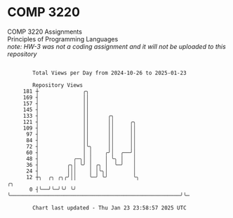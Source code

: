 # COMP 3220
COMP 3220 Assignments  
Principles of Programming Languages  
*note: HW-3 was not a coding assignment and it will not be uploaded to this repository*  

```

        Total Views per Day from 2024-10-26 to 2025-01-23

        Repository Views
     181 ┼              ╭╮
     169 ┤              ││
     157 ┤              ││
     145 ┤              ││
     133 ┤              ││      ╭╮
     121 ┤              ││      ││     ╭╮
     109 ┤              ││      ││     ││
      97 ┤              ││      ││     ││
      84 ┤              ││      ││     ││
      72 ┤              │╰╮     ││     ││
      60 ┤              │ │    ╭╯│  ╭──╯│
      48 ┤           ╭─╮│ │    │ ╰╮ │   │
      36 ┤         ╭╮│ ╰╯ │ ╭╮ │  ╰─╯   │
      24 ┤         │││    │ │╰╮│        │
      12 ┼╮  ╭╮ ╭╮╭╯││    ╰─╯ ╰╯        ╰╮                                                      ╭╮
       0 ┤╰──╯╰─╯╰╯ ╰╯                   ╰──────────────────────────────────────────────────────╯╰─

        Chart last updated - Thu Jan 23 23:58:57 2025 UTC
        
```
